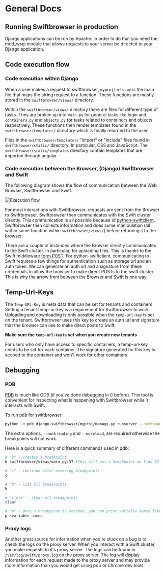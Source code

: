 # General Docs

## Running Swiftbrowser in production
Django applications can be run by Apache. In order to do that you need the mod_wsgi module that allows requests to your server be directed to your Django application.

## Code execution flow

### Code execution within Django
When a user makes a request to swiftbrowser, ```myproj/urls.py``` is the main file that maps the string request to a function. These functions are mostly stored in the ```swiftbrowser/views/``` directory.

Within the ```swiftbrowser/views/``` directory there are files for different type of tasks. They are broken up into ```main.py``` for general tasks like login and  ```containers.py``` and  ```objects.py``` for tasks related to containers and objects respectively. These functions then render templates found in the ```swiftbrowser/templates/``` directory which is finally returned to the user.

Files in the ```swiftbrowser/templates/``` "import" or "include" files found in ```swiftbrowser/static/``` directory. In particular, CSS and JavaScript. The ```swiftbrowser/static/templates``` directory contain templates that are imported through angular.

### Code execution between the Browser, (Django) Swiftbrowser and Swift

The following diagram shows the flow of communication between the Web Browser, Swiftbrowser and Swift.

![Execution flow](docs/images/flow.png "Swiftbrowser execution flow")

For most interactions with Swiftbrowser, requests are sent from the Browser to Swiftbrowser. Swiftbrowser then communicates with the Swift cluster directly. This communication is all possible because of [python-swiftclient](https://github.com/openstack/python-swiftclient). Swiftbrowser then collects information and does some manipulation (all within some function within ```swiftbrowser/views/```) before returning it to the browser.

There are a couple of instances where the Browser directly communicates to the Swift cluster. In particular, for uploading files. This is thanks to the Swift middleware [form POST](http://docs.openstack.org/developer/swift/api/form_post_middleware.html). For python-swiftclient, communicating to Swift requires a few things for authentication such as storage url and an auth token. We can generate an auth url and a signature from these credentials to allow the browser to make direct POSTs to the swift cluster. This is why the arrow from between the Browser and Swift is one way.


## Temp-Url-Keys
The ```Temp-URL-Key``` is meta data that can be set for tenants and containers. Setting a tenant temp-ur-key is a requirement for Swiftbrowser to work. Uploading and downloading is only possible when the ```temp-url-key``` is set on the tenant. Swiftbrowser uses this key to create an auth url and signature that the browser can use to make direct posts to Swift.

**Make sure the ```temp-url-key``` is set when you create new tenants**

For users who only have access to specific containers, a temp-url-key needs to be set for each container. The signature generated for this key is scoped to the container and won't work for other containers.

## Debugging

### PDB
[PDB](https://docs.python.org/2/library/pdb.html) is much like GDB (if you've done debugging in C before). This tool is convenient for inspecting what is happening with Swiftbrowser while it interacts with Swift.

To run pdb for swiftbrowser:
```bash
python -m pdb django-swiftbrowser/myproj/manage.py runserver --nothreading --noreload
```

The extra options, ```--nothreading``` and ```--noreload```, are required otherwise the breakpoints will not work.

Here is a quick summary of different commands used in pdb:
```bash
# "b" - creates a breakpoint
b swiftbrowser/views/main.py:37 #This will set a breakpoint on line 37 of the main.py file

# "c" - continue after entering breakpoints
c

# "b" - list all breakpoints
b

# "clear" - clear all breakpoints
clear

# "p" - Once a breakpoint is reached, you can print variable names like so
p <variable name>
```

### Proxy logs
Another great source for information when you're stuck on a bug is to check the logs on the proxy server. When you interact with a Swift cluster, you make requests to it's proxy server. The logs can be found in ```/var/log/swift/proxy.log``` on the proxy server. The log will display information for each request made to the proxy server and may provide more information than you would get using pdb or Chrome dev tools.
